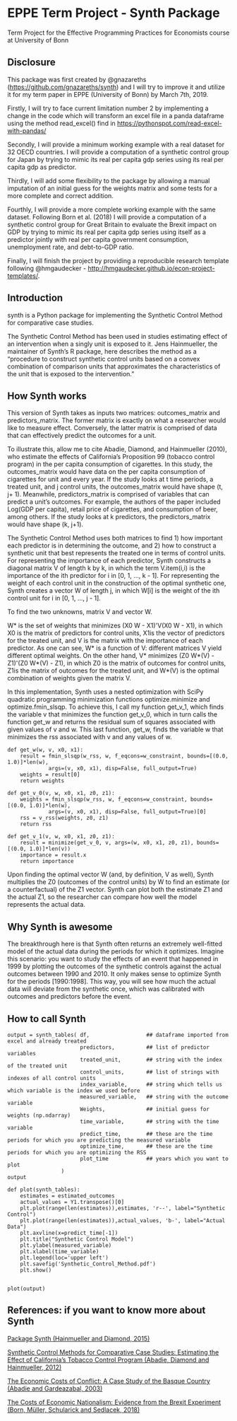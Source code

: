 # EPPE Term Project - Synth Package
Term Project for the Effective Programming Practices for Economists course at University of Bonn

## Disclosure
This package was first created by @gnazareths (https://github.com/gnazareths/synth) and I will try to improve it and utilize it for my term paper in EPPE (University of Bonn) by March 7th, 2019.

Firstly, I will try to face current limitation number 2 by implementing a change in the code which will transform an excel file in a panda dataframe using the method read_excel() find in https://pythonspot.com/read-excel-with-pandas/

Secondly, I will provide a minimum working example with a real dataset for 32 OECD countries. I will provide a computation of a synthetic control group for Japan by trying to mimic its real per capita gdp series using its real per capita gdp as predictor.

Thirdly, I will add some flexibility to the package by allowing a manual imputation of an initial guess for the weights matrix and some tests for a more complete and correct addition.

Fourthly, I will provide a more complete working example with the same dataset. Following Born et al. (2018) I will provide a computation of a synthetic control group for Great Britain to evaluate the Brexit impact on GDP by trying to mimic its real per capita gdp series using itself as a predictor jointly with real per capita government consumption, unemployment rate, and debt-to-GDP ratio.

Finally, I will finish the project by providing a reproducible research template following @hmgaudecker - http://hmgaudecker.github.io/econ-project-templates/.

## Introduction

synth is a Python package for implementing the Synthetic Control Method for comparative case studies.

The Synthetic Control Method has been used in studies estimating effect of an intervention when a singly unit is exposed to it. Jens Hainmueller, the maintainer of Synth’s R package, here describes the method as a “procedure to construct synthetic control units based on a convex combination of comparison units that approximates the characteristics of the unit that is exposed to the intervention.”

## How Synth works

This version of Synth takes as inputs two matrices: outcomes_matrix and predictors_matrix. The former matrix is exactly on what a researcher would like to measure effect. Conversely, the latter matrix is comprised of data that can effectively predict the outcomes for a unit.

To illustrate this, allow me to cite Abadie, Diamond, and Hainmueller (2010), who estimate the effects of California’s Proposition 99 (tobacco control program) in the per capita consumption of cigarettes. In this study, the outcomes_matrix would have data on the per capita consumption of cigarettes for unit and every year. If the study looks at t time periods, a treated unit, and j control units, the outcomes_matrix would have shape (t, j+ 1). Meanwhile, predictors_matrix is comprised of variables that can predict a unit’s outcomes. For example, the authors of the paper included Log(GDP per capita), retail price of cigarettes, and consumption of beer, among others. If the study looks at k predictors, the predictors_matrix would have shape (k, j+1).

The Synthetic Control Method uses both matrices to find 1) how important each predictor is in determining the outcome, and 2) how to construct a synthetic unit that best represents the treated one in terms of control units. For representing the importance of each predictor, Synth constructs a diagonal matrix V of length k by k, in which the term V.item(i,i) is the importance of the ith predictor for i in [0, 1, ..., k - 1]. For representing the weight of each control unit in the construction of the optimal synthetic one, Synth creates a vector W of length j, in which W[i] is the weight of the ith control unit for i in [0, 1, ..., j - 1].

To find the two unknowns, matrix V and vector W.

W* is the set of weights that minimizes (X0 W - X1)'V(X0  W - X1), in which X0 is the matrix of predictors for control units, X1is the vector of predictors for the treated unit, and V is the matrix with the importance of each predictor. As one can see, W* is a function of V: different matrices V yield different optimal weights. On the other hand, V* minimizes (Z0 W*(V) - Z1)'(Z0  W*(V) - Z1), in which Z0 is the matrix of outcomes for control units, Z1is the matrix of outcomes for the treated unit, and W*(V) is the optimal combination of weights given the matrix V.

In this implementation, Synth uses a nested optimization with SciPy quadratic programming minimization functions optimize.minimize and optimize.fmin_slsqp. To achieve this, I call my function get_v_1, which finds the variable v that minimizes the function get_v_0, which in turn calls the function get_w and returns the residual sum of squares associated with given values of v and w. This last function, get_w, finds the variable w that minimizes the rss associated with v and any values of w.

    def get_w(w, v, x0, x1):
        result = fmin_slsqp(w_rss, w, f_eqcons=w_constraint, bounds=[(0.0, 1.0)]*len(w),
                 args=(v, x0, x1), disp=False, full_output=True)
        weights = result[0]
        return weights

    def get_v_0(v, w, x0, x1, z0, z1):
        weights = fmin_slsqp(w_rss, w, f_eqcons=w_constraint, bounds=[(0.0, 1.0)]*len(w),
                 args=(v, x0, x1), disp=False, full_output=True)[0]
        rss = v_rss(weights, z0, z1)
        return rss

    def get_v_1(v, w, x0, x1, z0, z1):
        result = minimize(get_v_0, v, args=(w, x0, x1, z0, z1), bounds=[(0.0, 1.0)]*len(v))
        importance = result.x
        return importance

Upon finding the optimal vector W (and, by definition, V as well), Synth multiplies the Z0 (outcomes of the control units) by W to find an estimate (or a counterfactual) of the Z1 vector. Synth can plot both the estimate Z1 and the actual Z1, so the researcher can compare how well the model represents the actual data.

## Why Synth is awesome

The breakthrough here is that Synth often returns an extremely well-fitted model of the actual data during the periods for which it optimizes. Imagine this scenario: you want to study the effects of an event that happened in 1999 by plotting the outcomes of the synthetic controls against the actual outcomes between 1990 and 2010. It only makes sense to optimize Synth for the periods [1990:1998]. This way, you will see how much the actual data will deviate from the synthetic once, which was calibrated with outcomes and predictors before the event.

## How to call Synth


    output = synth_tables( df,                  ## dataframe imported from excel and already treated
                           predictors,          ## list of predictor variables
                           treated_unit,        ## string with the index of the treated unit
                           control_units,       ## list of strings with indexes of all control units
                           index_variable,      ## string which tells us which variable is the index we used before
                           measured_variable,   ## string with the outcome variable
                           Weights,             ## initial guess for weights (np.ndarray)
                           time_variable,       ## string with the time variable 
                           predict_time,        ## these are the time periods for which you are predicting the measured variable
                           optimize_time,       ## these are the time periods for which you are optimizing the RSS
                           plot_time            ## years which you want to plot
                     )
    output

    def plot(synth_tables):
        estimates = estimated_outcomes
        actual_values = Y1.transpose()[0]
        plt.plot(range(len(estimates)),estimates, 'r--', label="Synthetic Control")
        plt.plot(range(len(estimates)),actual_values, 'b-', label="Actual Data")    
        plt.axvline(x=predict_time[-1])
        plt.title("Synthetic Control Model")
        plt.ylabel(measured_variable)
        plt.xlabel(time_variable)
        plt.legend(loc='upper left')
        plt.savefig('Synthetic_Control_Method.pdf')
        plt.show()


    plot(output)
    
## References: if you want to know more about Synth

[Package Synth (Hainmueller and Diamond, 2015)](https://cran.r-project.org/web/packages/Synth/Synth.pdf)

[Synthetic Control Methods for Comparative Case Studies: Estimating the Effect of California’s Tobacco Control Program (Abadie, Diamond and Hainmueller, 2012)](http://web.stanford.edu/~jhain/Paper/JASA2010.pdf)

[The Economic Costs of Conflict: A Case Study of the Basque Country (Abadie and Gardeazabal, 2003)](https://www.aeaweb.org/articles?id=10.1257/000282803321455188)

[The Costs of Economic Nationalism: Evidence from the Brexit Experiment (Born, Müller, Schularick and Sedlacek, 2018)](http://www.benjaminborn.de/publication/bmss2017/)